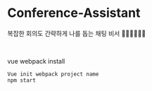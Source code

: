 # Conference-Assistant

복잡한 회의도 간략하게 나를 돕는 채팅 비서 💁🏻‍♀️💁🏻‍♂️

<br>
<div></div><p>vue webpack install</p>

~~~
Vue init webpack project name
npm start
~~~

